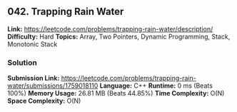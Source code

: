## 042. Trapping Rain Water

**Link:** https://leetcode.com/problems/trapping-rain-water/description/
**Difficulty:** Hard
**Topics:** Array, Two Pointers, Dynamic Programming, Stack, Monotonic Stack


### Solution

**Submission Link:** https://leetcode.com/problems/trapping-rain-water/submissions/1759018110
**Language:** C++
**Runtime:** 0 ms (Beats 100%)
**Memory Usage:** 26.81 MB (Beats 44.85%)
**Time Complexity:** O(N)
**Space Complexity:** O(N)
